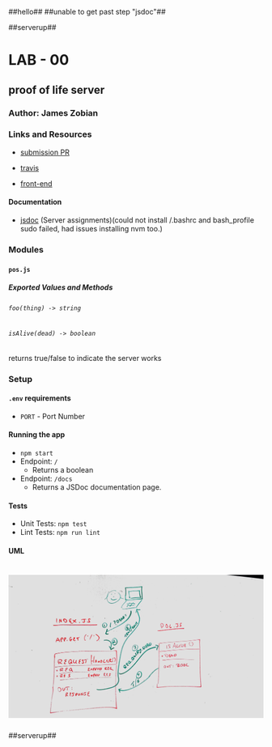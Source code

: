 ##hello##
##unable to get past step "jsdoc"##

##serverup##

# LAB - 00

## proof of life server

### Author: James Zobian

### Links and Resources
* [submission PR](https://github.com/Zscoob/401lab00)
* [travis](https://travis-ci.com/Zscoob/401lab00/builds/127737652)

* [front-end](https://jameszobian-lab-00.herokuapp.com/)

#### Documentation
* [jsdoc](https://jameszobian-lab-00.herokuapp.com/docs/) (Server assignments)(could not install /.bashrc and bash_profile sudo failed, had issues installing nvm too.)

### Modules
#### `pos.js`
##### Exported Values and Methods

###### `foo(thing) -> string`


###### `isAlive(dead) -> boolean`
returns true/false to indicate the server works

### Setup
#### `.env` requirements
* `PORT` - Port Number

#### Running the app
* `npm start`
* Endpoint: `/`
  * Returns a boolean
* Endpoint: `/docs`
  * Returns a JSDoc documentation page.
  
#### Tests
* Unit Tests: `npm test`
* Lint Tests: `npm run lint`


#### UML
![UML Diagram](whiteboard.jpg)
=======
##serverup##


